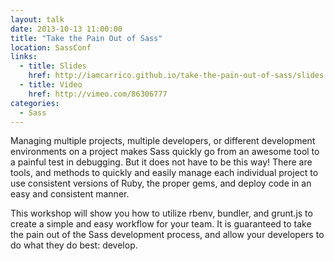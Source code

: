 ```yaml
---
layout: talk
date: 2013-10-13 11:00:00
title: "Take the Pain Out of Sass"
location: SassConf
links:
  - title: Slides
    href: http://iamcarrico.github.io/take-the-pain-out-of-sass/slides
  - title: Video
    href: http://vimeo.com/86306777
categories:
  - Sass
---
```


Managing multiple projects, multiple developers, or different development environments on a project makes Sass quickly go from an awesome tool to a painful test in debugging. But it does not have to be this way! There are tools, and methods to quickly and easily manage each individual project to use consistent versions of Ruby, the proper gems, and deploy code in an easy and consistent manner.

This workshop will show you how to utilize rbenv, bundler, and grunt.js to create a simple and easy workflow for your team. It is guaranteed to take the pain out of the Sass development process, and allow your developers to do what they do best: develop.
